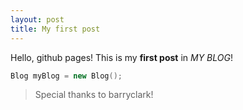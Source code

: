 ```yaml
---
layout: post
title: My first post
---
```


Hello, github pages!
This is my **first post** in *MY BLOG*!
```C++
Blog myBlog = new Blog();
```
> Special thanks to barryclark!
